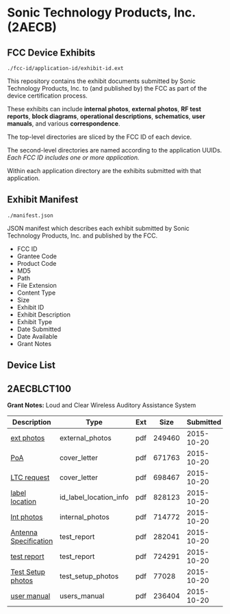 # Sonic Technology Products, Inc. (2AECB)
## FCC Device Exhibits

```
./fcc-id/application-id/exhibit-id.ext
```

This repository contains the exhibit documents submitted by Sonic Technology Products, Inc. to (and published by) the FCC as part of the device certification process.

These exhibits can include **internal photos**, **external photos**, **RF test reports**, **block diagrams**, **operational descriptions**, **schematics**, **user manuals**, and various **correspondence**.

The top-level directories are sliced by the FCC ID of each device.

The second-level directories are named according to the application UUIDs. *Each FCC ID includes one or more application.*

Within each application directory are the exhibits submitted with that application. 

## Exhibit Manifest

```
./manifest.json
```

JSON manifest which describes each exhibit submitted by Sonic Technology Products, Inc. and published by the FCC.

- FCC ID
- Grantee Code
- Product Code
- MD5
- Path
- File Extension
- Content Type
- Size
- Exhibit ID
- Exhibit Description
- Exhibit Type
- Date Submitted
- Date Available
- Grant Notes

## Device List
## 2AECBLCT100
**Grant Notes:** Loud and Clear Wireless Auditory Assistance System

| Description | Type | Ext | Size | Submitted | Available |
| ----------- | ---- | --- | ---- | --------- | --------- |
| [ext photos](2AECBLCT100/cb5b90019af6b81bea33f275fcf38c51/2787291.pdf) | external_photos | pdf | 249460 | 2015-10-20 | 2015-10-20 |
| [PoA](2AECBLCT100/cb5b90019af6b81bea33f275fcf38c51/2787290.pdf) | cover_letter | pdf | 671763 | 2015-10-20 | 2015-10-20 |
| [LTC request](2AECBLCT100/cb5b90019af6b81bea33f275fcf38c51/2787292.pdf) | cover_letter | pdf | 698467 | 2015-10-20 | 2015-10-20 |
| [label location](2AECBLCT100/cb5b90019af6b81bea33f275fcf38c51/2787295.pdf) | id_label_location_info | pdf | 828123 | 2015-10-20 | 2015-10-20 |
| [Int photos](2AECBLCT100/cb5b90019af6b81bea33f275fcf38c51/2787289.pdf) | internal_photos | pdf | 714772 | 2015-10-20 | 2015-10-20 |
| [Antenna Specification](2AECBLCT100/cb5b90019af6b81bea33f275fcf38c51/2787293.pdf) | test_report | pdf | 282041 | 2015-10-20 | 2015-10-20 |
| [test report](2AECBLCT100/cb5b90019af6b81bea33f275fcf38c51/2787297.pdf) | test_report | pdf | 724291 | 2015-10-20 | 2015-10-20 |
| [Test Setup photos](2AECBLCT100/cb5b90019af6b81bea33f275fcf38c51/2787296.pdf) | test_setup_photos | pdf | 77028 | 2015-10-20 | 2015-10-20 |
| [user manual](2AECBLCT100/cb5b90019af6b81bea33f275fcf38c51/2787294.pdf) | users_manual | pdf | 236404 | 2015-10-20 | 2015-10-20 |
